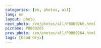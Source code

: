 ```yaml
---
categories: [en, photos, all]
lang: en
layout: photo
next_photo: /en/photos/all/P0000266.html
picname: P0000265
prev_photo: /en/photos/all/P0000264.html
tags: [Dead Oryx]
---
```

